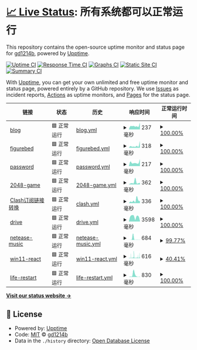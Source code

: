 # [📈 Live Status](https://status.gd1214b.tk): <!--live status--> **所有系统都可以正常运行**

This repository contains the open-source uptime monitor and status page for [gd1214b](https://blog.gd1214b.icu/), powered by [Upptime](https://github.com/upptime/upptime).

[![Uptime CI](https://github.com/gd1214b/gd1214b-uptime/workflows/Uptime%20CI/badge.svg)](https://github.com/gd1214b/gd1214b-uptime/actions?query=workflow%3A%22Uptime+CI%22)
[![Response Time CI](https://github.com/gd1214b/gd1214b-uptime/workflows/Response%20Time%20CI/badge.svg)](https://github.com/gd1214b/gd1214b-uptime/actions?query=workflow%3A%22Response+Time+CI%22)
[![Graphs CI](https://github.com/gd1214b/gd1214b-uptime/workflows/Graphs%20CI/badge.svg)](https://github.com/gd1214b/gd1214b-uptime/actions?query=workflow%3A%22Graphs+CI%22)
[![Static Site CI](https://github.com/gd1214b/gd1214b-uptime/workflows/Static%20Site%20CI/badge.svg)](https://github.com/gd1214b/gd1214b-uptime/actions?query=workflow%3A%22Static+Site+CI%22)
[![Summary CI](https://github.com/gd1214b/gd1214b-uptime/workflows/Summary%20CI/badge.svg)](https://github.com/gd1214b/gd1214b-uptime/actions?query=workflow%3A%22Summary+CI%22)

With [Upptime](https://upptime.js.org), you can get your own unlimited and free uptime monitor and status page, powered entirely by a GitHub repository. We use [Issues](https://github.com/gd1214b/gd1214b-uptime/issues) as incident reports, [Actions](https://github.com/gd1214b/gd1214b-uptime/actions) as uptime monitors, and [Pages](https://status.gd1214b.tk) for the status page.

<!--start: status pages-->
<!-- This summary is generated by Upptime (https://github.com/upptime/upptime) -->
<!-- Do not edit this manually, your changes will be overwritten -->
<!-- prettier-ignore -->
| 链接 | 状态 | 历史 | 响应时间 | 正常运行时间 |
| --- | ------ | ------- | ------------- | ------ |
| <img alt="" src="https://favicons.githubusercontent.com/blog.gd1214b.icu" height="13"> [blog](https://blog.gd1214b.icu) | 🟩 正常运行 | [blog.yml](https://github.com/gd1214b/uptime/commits/HEAD/history/blog.yml) | <details><summary><img alt="响应时间图像" src="./graphs/blog/response-time-week.png" height="20"> 237毫秒</summary><br><a href="https://status.gd1214b.tk/history/blog"><img alt="响应时间 204" src="https://img.shields.io/endpoint?url=https%3A%2F%2Fraw.githubusercontent.com%2Fgd1214b%2Fuptime%2FHEAD%2Fapi%2Fblog%2Fresponse-time.json"></a><br><a href="https://status.gd1214b.tk/history/blog"><img alt="24 小时响应时间 452" src="https://img.shields.io/endpoint?url=https%3A%2F%2Fraw.githubusercontent.com%2Fgd1214b%2Fuptime%2FHEAD%2Fapi%2Fblog%2Fresponse-time-day.json"></a><br><a href="https://status.gd1214b.tk/history/blog"><img alt="7 天正常运行时间 237" src="https://img.shields.io/endpoint?url=https%3A%2F%2Fraw.githubusercontent.com%2Fgd1214b%2Fuptime%2FHEAD%2Fapi%2Fblog%2Fresponse-time-week.json"></a><br><a href="https://status.gd1214b.tk/history/blog"><img alt="30天的正常运行时间 233" src="https://img.shields.io/endpoint?url=https%3A%2F%2Fraw.githubusercontent.com%2Fgd1214b%2Fuptime%2FHEAD%2Fapi%2Fblog%2Fresponse-time-month.json"></a><br><a href="https://status.gd1214b.tk/history/blog"><img alt="1年的正常运行时间 204" src="https://img.shields.io/endpoint?url=https%3A%2F%2Fraw.githubusercontent.com%2Fgd1214b%2Fuptime%2FHEAD%2Fapi%2Fblog%2Fresponse-time-year.json"></a></details> | <details><summary><a href="https://status.gd1214b.tk/history/blog">100.00%</a></summary><a href="https://status.gd1214b.tk/history/blog"><img alt="正常运行时间 84.81%" src="https://img.shields.io/endpoint?url=https%3A%2F%2Fraw.githubusercontent.com%2Fgd1214b%2Fuptime%2FHEAD%2Fapi%2Fblog%2Fuptime.json"></a><br><a href="https://status.gd1214b.tk/history/blog"><img alt="24 小时正常运行时间 100.00%" src="https://img.shields.io/endpoint?url=https%3A%2F%2Fraw.githubusercontent.com%2Fgd1214b%2Fuptime%2FHEAD%2Fapi%2Fblog%2Fuptime-day.json"></a><br><a href="https://status.gd1214b.tk/history/blog"><img alt="7 天正常运行时间 100.00%" src="https://img.shields.io/endpoint?url=https%3A%2F%2Fraw.githubusercontent.com%2Fgd1214b%2Fuptime%2FHEAD%2Fapi%2Fblog%2Fuptime-week.json"></a><br><a href="https://status.gd1214b.tk/history/blog"><img alt="30天的正常运行时间 100.00%" src="https://img.shields.io/endpoint?url=https%3A%2F%2Fraw.githubusercontent.com%2Fgd1214b%2Fuptime%2FHEAD%2Fapi%2Fblog%2Fuptime-month.json"></a><br><a href="https://status.gd1214b.tk/history/blog"><img alt="1年的正常运行时间 84.81%" src="https://img.shields.io/endpoint?url=https%3A%2F%2Fraw.githubusercontent.com%2Fgd1214b%2Fuptime%2FHEAD%2Fapi%2Fblog%2Fuptime-year.json"></a></details>
| <img alt="" src="https://favicons.githubusercontent.com/figurebed.gd1214b.tk" height="13"> [figurebed](https://figurebed.gd1214b.tk) | 🟩 正常运行 | [figurebed.yml](https://github.com/gd1214b/uptime/commits/HEAD/history/figurebed.yml) | <details><summary><img alt="响应时间图像" src="./graphs/figurebed/response-time-week.png" height="20"> 318毫秒</summary><br><a href="https://status.gd1214b.tk/history/figurebed"><img alt="响应时间 573" src="https://img.shields.io/endpoint?url=https%3A%2F%2Fraw.githubusercontent.com%2Fgd1214b%2Fuptime%2FHEAD%2Fapi%2Ffigurebed%2Fresponse-time.json"></a><br><a href="https://status.gd1214b.tk/history/figurebed"><img alt="24 小时响应时间 1074" src="https://img.shields.io/endpoint?url=https%3A%2F%2Fraw.githubusercontent.com%2Fgd1214b%2Fuptime%2FHEAD%2Fapi%2Ffigurebed%2Fresponse-time-day.json"></a><br><a href="https://status.gd1214b.tk/history/figurebed"><img alt="7 天正常运行时间 318" src="https://img.shields.io/endpoint?url=https%3A%2F%2Fraw.githubusercontent.com%2Fgd1214b%2Fuptime%2FHEAD%2Fapi%2Ffigurebed%2Fresponse-time-week.json"></a><br><a href="https://status.gd1214b.tk/history/figurebed"><img alt="30天的正常运行时间 232" src="https://img.shields.io/endpoint?url=https%3A%2F%2Fraw.githubusercontent.com%2Fgd1214b%2Fuptime%2FHEAD%2Fapi%2Ffigurebed%2Fresponse-time-month.json"></a><br><a href="https://status.gd1214b.tk/history/figurebed"><img alt="1年的正常运行时间 573" src="https://img.shields.io/endpoint?url=https%3A%2F%2Fraw.githubusercontent.com%2Fgd1214b%2Fuptime%2FHEAD%2Fapi%2Ffigurebed%2Fresponse-time-year.json"></a></details> | <details><summary><a href="https://status.gd1214b.tk/history/figurebed">100.00%</a></summary><a href="https://status.gd1214b.tk/history/figurebed"><img alt="正常运行时间 98.58%" src="https://img.shields.io/endpoint?url=https%3A%2F%2Fraw.githubusercontent.com%2Fgd1214b%2Fuptime%2FHEAD%2Fapi%2Ffigurebed%2Fuptime.json"></a><br><a href="https://status.gd1214b.tk/history/figurebed"><img alt="24 小时正常运行时间 100.00%" src="https://img.shields.io/endpoint?url=https%3A%2F%2Fraw.githubusercontent.com%2Fgd1214b%2Fuptime%2FHEAD%2Fapi%2Ffigurebed%2Fuptime-day.json"></a><br><a href="https://status.gd1214b.tk/history/figurebed"><img alt="7 天正常运行时间 100.00%" src="https://img.shields.io/endpoint?url=https%3A%2F%2Fraw.githubusercontent.com%2Fgd1214b%2Fuptime%2FHEAD%2Fapi%2Ffigurebed%2Fuptime-week.json"></a><br><a href="https://status.gd1214b.tk/history/figurebed"><img alt="30天的正常运行时间 100.00%" src="https://img.shields.io/endpoint?url=https%3A%2F%2Fraw.githubusercontent.com%2Fgd1214b%2Fuptime%2FHEAD%2Fapi%2Ffigurebed%2Fuptime-month.json"></a><br><a href="https://status.gd1214b.tk/history/figurebed"><img alt="1年的正常运行时间 98.58%" src="https://img.shields.io/endpoint?url=https%3A%2F%2Fraw.githubusercontent.com%2Fgd1214b%2Fuptime%2FHEAD%2Fapi%2Ffigurebed%2Fuptime-year.json"></a></details>
| <img alt="" src="https://favicons.githubusercontent.com/password.gd1214b.tk" height="13"> [password](https://password.gd1214b.tk) | 🟩 正常运行 | [password.yml](https://github.com/gd1214b/uptime/commits/HEAD/history/password.yml) | <details><summary><img alt="响应时间图像" src="./graphs/password/response-time-week.png" height="20"> 217毫秒</summary><br><a href="https://status.gd1214b.tk/history/password"><img alt="响应时间 337" src="https://img.shields.io/endpoint?url=https%3A%2F%2Fraw.githubusercontent.com%2Fgd1214b%2Fuptime%2FHEAD%2Fapi%2Fpassword%2Fresponse-time.json"></a><br><a href="https://status.gd1214b.tk/history/password"><img alt="24 小时响应时间 421" src="https://img.shields.io/endpoint?url=https%3A%2F%2Fraw.githubusercontent.com%2Fgd1214b%2Fuptime%2FHEAD%2Fapi%2Fpassword%2Fresponse-time-day.json"></a><br><a href="https://status.gd1214b.tk/history/password"><img alt="7 天正常运行时间 217" src="https://img.shields.io/endpoint?url=https%3A%2F%2Fraw.githubusercontent.com%2Fgd1214b%2Fuptime%2FHEAD%2Fapi%2Fpassword%2Fresponse-time-week.json"></a><br><a href="https://status.gd1214b.tk/history/password"><img alt="30天的正常运行时间 200" src="https://img.shields.io/endpoint?url=https%3A%2F%2Fraw.githubusercontent.com%2Fgd1214b%2Fuptime%2FHEAD%2Fapi%2Fpassword%2Fresponse-time-month.json"></a><br><a href="https://status.gd1214b.tk/history/password"><img alt="1年的正常运行时间 337" src="https://img.shields.io/endpoint?url=https%3A%2F%2Fraw.githubusercontent.com%2Fgd1214b%2Fuptime%2FHEAD%2Fapi%2Fpassword%2Fresponse-time-year.json"></a></details> | <details><summary><a href="https://status.gd1214b.tk/history/password">100.00%</a></summary><a href="https://status.gd1214b.tk/history/password"><img alt="正常运行时间 98.59%" src="https://img.shields.io/endpoint?url=https%3A%2F%2Fraw.githubusercontent.com%2Fgd1214b%2Fuptime%2FHEAD%2Fapi%2Fpassword%2Fuptime.json"></a><br><a href="https://status.gd1214b.tk/history/password"><img alt="24 小时正常运行时间 100.00%" src="https://img.shields.io/endpoint?url=https%3A%2F%2Fraw.githubusercontent.com%2Fgd1214b%2Fuptime%2FHEAD%2Fapi%2Fpassword%2Fuptime-day.json"></a><br><a href="https://status.gd1214b.tk/history/password"><img alt="7 天正常运行时间 100.00%" src="https://img.shields.io/endpoint?url=https%3A%2F%2Fraw.githubusercontent.com%2Fgd1214b%2Fuptime%2FHEAD%2Fapi%2Fpassword%2Fuptime-week.json"></a><br><a href="https://status.gd1214b.tk/history/password"><img alt="30天的正常运行时间 100.00%" src="https://img.shields.io/endpoint?url=https%3A%2F%2Fraw.githubusercontent.com%2Fgd1214b%2Fuptime%2FHEAD%2Fapi%2Fpassword%2Fuptime-month.json"></a><br><a href="https://status.gd1214b.tk/history/password"><img alt="1年的正常运行时间 98.59%" src="https://img.shields.io/endpoint?url=https%3A%2F%2Fraw.githubusercontent.com%2Fgd1214b%2Fuptime%2FHEAD%2Fapi%2Fpassword%2Fuptime-year.json"></a></details>
| <img alt="" src="https://favicons.githubusercontent.com/2048.gd1214b.tk" height="13"> [2048-game](http://2048.gd1214b.tk) | 🟩 正常运行 | [2048-game.yml](https://github.com/gd1214b/uptime/commits/HEAD/history/2048-game.yml) | <details><summary><img alt="响应时间图像" src="./graphs/2048-game/response-time-week.png" height="20"> 362毫秒</summary><br><a href="https://status.gd1214b.tk/history/2048-game"><img alt="响应时间 320" src="https://img.shields.io/endpoint?url=https%3A%2F%2Fraw.githubusercontent.com%2Fgd1214b%2Fuptime%2FHEAD%2Fapi%2F2048-game%2Fresponse-time.json"></a><br><a href="https://status.gd1214b.tk/history/2048-game"><img alt="24 小时响应时间 307" src="https://img.shields.io/endpoint?url=https%3A%2F%2Fraw.githubusercontent.com%2Fgd1214b%2Fuptime%2FHEAD%2Fapi%2F2048-game%2Fresponse-time-day.json"></a><br><a href="https://status.gd1214b.tk/history/2048-game"><img alt="7 天正常运行时间 362" src="https://img.shields.io/endpoint?url=https%3A%2F%2Fraw.githubusercontent.com%2Fgd1214b%2Fuptime%2FHEAD%2Fapi%2F2048-game%2Fresponse-time-week.json"></a><br><a href="https://status.gd1214b.tk/history/2048-game"><img alt="30天的正常运行时间 269" src="https://img.shields.io/endpoint?url=https%3A%2F%2Fraw.githubusercontent.com%2Fgd1214b%2Fuptime%2FHEAD%2Fapi%2F2048-game%2Fresponse-time-month.json"></a><br><a href="https://status.gd1214b.tk/history/2048-game"><img alt="1年的正常运行时间 320" src="https://img.shields.io/endpoint?url=https%3A%2F%2Fraw.githubusercontent.com%2Fgd1214b%2Fuptime%2FHEAD%2Fapi%2F2048-game%2Fresponse-time-year.json"></a></details> | <details><summary><a href="https://status.gd1214b.tk/history/2048-game">100.00%</a></summary><a href="https://status.gd1214b.tk/history/2048-game"><img alt="正常运行时间 98.60%" src="https://img.shields.io/endpoint?url=https%3A%2F%2Fraw.githubusercontent.com%2Fgd1214b%2Fuptime%2FHEAD%2Fapi%2F2048-game%2Fuptime.json"></a><br><a href="https://status.gd1214b.tk/history/2048-game"><img alt="24 小时正常运行时间 100.00%" src="https://img.shields.io/endpoint?url=https%3A%2F%2Fraw.githubusercontent.com%2Fgd1214b%2Fuptime%2FHEAD%2Fapi%2F2048-game%2Fuptime-day.json"></a><br><a href="https://status.gd1214b.tk/history/2048-game"><img alt="7 天正常运行时间 100.00%" src="https://img.shields.io/endpoint?url=https%3A%2F%2Fraw.githubusercontent.com%2Fgd1214b%2Fuptime%2FHEAD%2Fapi%2F2048-game%2Fuptime-week.json"></a><br><a href="https://status.gd1214b.tk/history/2048-game"><img alt="30天的正常运行时间 100.00%" src="https://img.shields.io/endpoint?url=https%3A%2F%2Fraw.githubusercontent.com%2Fgd1214b%2Fuptime%2FHEAD%2Fapi%2F2048-game%2Fuptime-month.json"></a><br><a href="https://status.gd1214b.tk/history/2048-game"><img alt="1年的正常运行时间 98.60%" src="https://img.shields.io/endpoint?url=https%3A%2F%2Fraw.githubusercontent.com%2Fgd1214b%2Fuptime%2FHEAD%2Fapi%2F2048-game%2Fuptime-year.json"></a></details>
| <img alt="" src="https://favicons.githubusercontent.com/subweb.gd1214b.ml" height="13"> [Clash订阅链接转换](https://subweb.gd1214b.ml/) | 🟩 正常运行 | [clash.yml](https://github.com/gd1214b/uptime/commits/HEAD/history/clash.yml) | <details><summary><img alt="响应时间图像" src="./graphs/clash/response-time-week.png" height="20"> 336毫秒</summary><br><a href="https://status.gd1214b.tk/history/clash"><img alt="响应时间 235" src="https://img.shields.io/endpoint?url=https%3A%2F%2Fraw.githubusercontent.com%2Fgd1214b%2Fuptime%2FHEAD%2Fapi%2Fclash%2Fresponse-time.json"></a><br><a href="https://status.gd1214b.tk/history/clash"><img alt="24 小时响应时间 269" src="https://img.shields.io/endpoint?url=https%3A%2F%2Fraw.githubusercontent.com%2Fgd1214b%2Fuptime%2FHEAD%2Fapi%2Fclash%2Fresponse-time-day.json"></a><br><a href="https://status.gd1214b.tk/history/clash"><img alt="7 天正常运行时间 336" src="https://img.shields.io/endpoint?url=https%3A%2F%2Fraw.githubusercontent.com%2Fgd1214b%2Fuptime%2FHEAD%2Fapi%2Fclash%2Fresponse-time-week.json"></a><br><a href="https://status.gd1214b.tk/history/clash"><img alt="30天的正常运行时间 236" src="https://img.shields.io/endpoint?url=https%3A%2F%2Fraw.githubusercontent.com%2Fgd1214b%2Fuptime%2FHEAD%2Fapi%2Fclash%2Fresponse-time-month.json"></a><br><a href="https://status.gd1214b.tk/history/clash"><img alt="1年的正常运行时间 235" src="https://img.shields.io/endpoint?url=https%3A%2F%2Fraw.githubusercontent.com%2Fgd1214b%2Fuptime%2FHEAD%2Fapi%2Fclash%2Fresponse-time-year.json"></a></details> | <details><summary><a href="https://status.gd1214b.tk/history/clash">100.00%</a></summary><a href="https://status.gd1214b.tk/history/clash"><img alt="正常运行时间 99.11%" src="https://img.shields.io/endpoint?url=https%3A%2F%2Fraw.githubusercontent.com%2Fgd1214b%2Fuptime%2FHEAD%2Fapi%2Fclash%2Fuptime.json"></a><br><a href="https://status.gd1214b.tk/history/clash"><img alt="24 小时正常运行时间 100.00%" src="https://img.shields.io/endpoint?url=https%3A%2F%2Fraw.githubusercontent.com%2Fgd1214b%2Fuptime%2FHEAD%2Fapi%2Fclash%2Fuptime-day.json"></a><br><a href="https://status.gd1214b.tk/history/clash"><img alt="7 天正常运行时间 100.00%" src="https://img.shields.io/endpoint?url=https%3A%2F%2Fraw.githubusercontent.com%2Fgd1214b%2Fuptime%2FHEAD%2Fapi%2Fclash%2Fuptime-week.json"></a><br><a href="https://status.gd1214b.tk/history/clash"><img alt="30天的正常运行时间 100.00%" src="https://img.shields.io/endpoint?url=https%3A%2F%2Fraw.githubusercontent.com%2Fgd1214b%2Fuptime%2FHEAD%2Fapi%2Fclash%2Fuptime-month.json"></a><br><a href="https://status.gd1214b.tk/history/clash"><img alt="1年的正常运行时间 99.11%" src="https://img.shields.io/endpoint?url=https%3A%2F%2Fraw.githubusercontent.com%2Fgd1214b%2Fuptime%2FHEAD%2Fapi%2Fclash%2Fuptime-year.json"></a></details>
| <img alt="" src="https://favicons.githubusercontent.com/drive.gd1214b.tk" height="13"> [drive](https://drive.gd1214b.tk/) | 🟩 正常运行 | [drive.yml](https://github.com/gd1214b/uptime/commits/HEAD/history/drive.yml) | <details><summary><img alt="响应时间图像" src="./graphs/drive/response-time-week.png" height="20"> 3598毫秒</summary><br><a href="https://status.gd1214b.tk/history/drive"><img alt="响应时间 890" src="https://img.shields.io/endpoint?url=https%3A%2F%2Fraw.githubusercontent.com%2Fgd1214b%2Fuptime%2FHEAD%2Fapi%2Fdrive%2Fresponse-time.json"></a><br><a href="https://status.gd1214b.tk/history/drive"><img alt="24 小时响应时间 478" src="https://img.shields.io/endpoint?url=https%3A%2F%2Fraw.githubusercontent.com%2Fgd1214b%2Fuptime%2FHEAD%2Fapi%2Fdrive%2Fresponse-time-day.json"></a><br><a href="https://status.gd1214b.tk/history/drive"><img alt="7 天正常运行时间 3598" src="https://img.shields.io/endpoint?url=https%3A%2F%2Fraw.githubusercontent.com%2Fgd1214b%2Fuptime%2FHEAD%2Fapi%2Fdrive%2Fresponse-time-week.json"></a><br><a href="https://status.gd1214b.tk/history/drive"><img alt="30天的正常运行时间 3169" src="https://img.shields.io/endpoint?url=https%3A%2F%2Fraw.githubusercontent.com%2Fgd1214b%2Fuptime%2FHEAD%2Fapi%2Fdrive%2Fresponse-time-month.json"></a><br><a href="https://status.gd1214b.tk/history/drive"><img alt="1年的正常运行时间 890" src="https://img.shields.io/endpoint?url=https%3A%2F%2Fraw.githubusercontent.com%2Fgd1214b%2Fuptime%2FHEAD%2Fapi%2Fdrive%2Fresponse-time-year.json"></a></details> | <details><summary><a href="https://status.gd1214b.tk/history/drive">100.00%</a></summary><a href="https://status.gd1214b.tk/history/drive"><img alt="正常运行时间 98.59%" src="https://img.shields.io/endpoint?url=https%3A%2F%2Fraw.githubusercontent.com%2Fgd1214b%2Fuptime%2FHEAD%2Fapi%2Fdrive%2Fuptime.json"></a><br><a href="https://status.gd1214b.tk/history/drive"><img alt="24 小时正常运行时间 100.00%" src="https://img.shields.io/endpoint?url=https%3A%2F%2Fraw.githubusercontent.com%2Fgd1214b%2Fuptime%2FHEAD%2Fapi%2Fdrive%2Fuptime-day.json"></a><br><a href="https://status.gd1214b.tk/history/drive"><img alt="7 天正常运行时间 100.00%" src="https://img.shields.io/endpoint?url=https%3A%2F%2Fraw.githubusercontent.com%2Fgd1214b%2Fuptime%2FHEAD%2Fapi%2Fdrive%2Fuptime-week.json"></a><br><a href="https://status.gd1214b.tk/history/drive"><img alt="30天的正常运行时间 100.00%" src="https://img.shields.io/endpoint?url=https%3A%2F%2Fraw.githubusercontent.com%2Fgd1214b%2Fuptime%2FHEAD%2Fapi%2Fdrive%2Fuptime-month.json"></a><br><a href="https://status.gd1214b.tk/history/drive"><img alt="1年的正常运行时间 98.59%" src="https://img.shields.io/endpoint?url=https%3A%2F%2Fraw.githubusercontent.com%2Fgd1214b%2Fuptime%2FHEAD%2Fapi%2Fdrive%2Fuptime-year.json"></a></details>
| <img alt="" src="https://favicons.githubusercontent.com/music.gd1214b.tk" height="13"> [netease-music](https://music.gd1214b.tk/) | 🟩 正常运行 | [netease-music.yml](https://github.com/gd1214b/uptime/commits/HEAD/history/netease-music.yml) | <details><summary><img alt="响应时间图像" src="./graphs/netease-music/response-time-week.png" height="20"> 684毫秒</summary><br><a href="https://status.gd1214b.tk/history/netease-music"><img alt="响应时间 240" src="https://img.shields.io/endpoint?url=https%3A%2F%2Fraw.githubusercontent.com%2Fgd1214b%2Fuptime%2FHEAD%2Fapi%2Fnetease-music%2Fresponse-time.json"></a><br><a href="https://status.gd1214b.tk/history/netease-music"><img alt="24 小时响应时间 89" src="https://img.shields.io/endpoint?url=https%3A%2F%2Fraw.githubusercontent.com%2Fgd1214b%2Fuptime%2FHEAD%2Fapi%2Fnetease-music%2Fresponse-time-day.json"></a><br><a href="https://status.gd1214b.tk/history/netease-music"><img alt="7 天正常运行时间 684" src="https://img.shields.io/endpoint?url=https%3A%2F%2Fraw.githubusercontent.com%2Fgd1214b%2Fuptime%2FHEAD%2Fapi%2Fnetease-music%2Fresponse-time-week.json"></a><br><a href="https://status.gd1214b.tk/history/netease-music"><img alt="30天的正常运行时间 240" src="https://img.shields.io/endpoint?url=https%3A%2F%2Fraw.githubusercontent.com%2Fgd1214b%2Fuptime%2FHEAD%2Fapi%2Fnetease-music%2Fresponse-time-month.json"></a><br><a href="https://status.gd1214b.tk/history/netease-music"><img alt="1年的正常运行时间 240" src="https://img.shields.io/endpoint?url=https%3A%2F%2Fraw.githubusercontent.com%2Fgd1214b%2Fuptime%2FHEAD%2Fapi%2Fnetease-music%2Fresponse-time-year.json"></a></details> | <details><summary><a href="https://status.gd1214b.tk/history/netease-music">99.77%</a></summary><a href="https://status.gd1214b.tk/history/netease-music"><img alt="正常运行时间 99.94%" src="https://img.shields.io/endpoint?url=https%3A%2F%2Fraw.githubusercontent.com%2Fgd1214b%2Fuptime%2FHEAD%2Fapi%2Fnetease-music%2Fuptime.json"></a><br><a href="https://status.gd1214b.tk/history/netease-music"><img alt="24 小时正常运行时间 100.00%" src="https://img.shields.io/endpoint?url=https%3A%2F%2Fraw.githubusercontent.com%2Fgd1214b%2Fuptime%2FHEAD%2Fapi%2Fnetease-music%2Fuptime-day.json"></a><br><a href="https://status.gd1214b.tk/history/netease-music"><img alt="7 天正常运行时间 99.77%" src="https://img.shields.io/endpoint?url=https%3A%2F%2Fraw.githubusercontent.com%2Fgd1214b%2Fuptime%2FHEAD%2Fapi%2Fnetease-music%2Fuptime-week.json"></a><br><a href="https://status.gd1214b.tk/history/netease-music"><img alt="30天的正常运行时间 99.94%" src="https://img.shields.io/endpoint?url=https%3A%2F%2Fraw.githubusercontent.com%2Fgd1214b%2Fuptime%2FHEAD%2Fapi%2Fnetease-music%2Fuptime-month.json"></a><br><a href="https://status.gd1214b.tk/history/netease-music"><img alt="1年的正常运行时间 99.94%" src="https://img.shields.io/endpoint?url=https%3A%2F%2Fraw.githubusercontent.com%2Fgd1214b%2Fuptime%2FHEAD%2Fapi%2Fnetease-music%2Fuptime-year.json"></a></details>
| <img alt="" src="https://favicons.githubusercontent.com/win11-react.cf" height="13"> [win11-react](https://win11-react.cf/) | 🟩 正常运行 | [win11-react.yml](https://github.com/gd1214b/uptime/commits/HEAD/history/win11-react.yml) | <details><summary><img alt="响应时间图像" src="./graphs/win11-react/response-time-week.png" height="20"> 616毫秒</summary><br><a href="https://status.gd1214b.tk/history/win11-react"><img alt="响应时间 409" src="https://img.shields.io/endpoint?url=https%3A%2F%2Fraw.githubusercontent.com%2Fgd1214b%2Fuptime%2FHEAD%2Fapi%2Fwin11-react%2Fresponse-time.json"></a><br><a href="https://status.gd1214b.tk/history/win11-react"><img alt="24 小时响应时间 1395" src="https://img.shields.io/endpoint?url=https%3A%2F%2Fraw.githubusercontent.com%2Fgd1214b%2Fuptime%2FHEAD%2Fapi%2Fwin11-react%2Fresponse-time-day.json"></a><br><a href="https://status.gd1214b.tk/history/win11-react"><img alt="7 天正常运行时间 616" src="https://img.shields.io/endpoint?url=https%3A%2F%2Fraw.githubusercontent.com%2Fgd1214b%2Fuptime%2FHEAD%2Fapi%2Fwin11-react%2Fresponse-time-week.json"></a><br><a href="https://status.gd1214b.tk/history/win11-react"><img alt="30天的正常运行时间 409" src="https://img.shields.io/endpoint?url=https%3A%2F%2Fraw.githubusercontent.com%2Fgd1214b%2Fuptime%2FHEAD%2Fapi%2Fwin11-react%2Fresponse-time-month.json"></a><br><a href="https://status.gd1214b.tk/history/win11-react"><img alt="1年的正常运行时间 409" src="https://img.shields.io/endpoint?url=https%3A%2F%2Fraw.githubusercontent.com%2Fgd1214b%2Fuptime%2FHEAD%2Fapi%2Fwin11-react%2Fresponse-time-year.json"></a></details> | <details><summary><a href="https://status.gd1214b.tk/history/win11-react">40.41%</a></summary><a href="https://status.gd1214b.tk/history/win11-react"><img alt="正常运行时间 80.14%" src="https://img.shields.io/endpoint?url=https%3A%2F%2Fraw.githubusercontent.com%2Fgd1214b%2Fuptime%2FHEAD%2Fapi%2Fwin11-react%2Fuptime.json"></a><br><a href="https://status.gd1214b.tk/history/win11-react"><img alt="24 小时正常运行时间 49.78%" src="https://img.shields.io/endpoint?url=https%3A%2F%2Fraw.githubusercontent.com%2Fgd1214b%2Fuptime%2FHEAD%2Fapi%2Fwin11-react%2Fuptime-day.json"></a><br><a href="https://status.gd1214b.tk/history/win11-react"><img alt="7 天正常运行时间 40.41%" src="https://img.shields.io/endpoint?url=https%3A%2F%2Fraw.githubusercontent.com%2Fgd1214b%2Fuptime%2FHEAD%2Fapi%2Fwin11-react%2Fuptime-week.json"></a><br><a href="https://status.gd1214b.tk/history/win11-react"><img alt="30天的正常运行时间 80.14%" src="https://img.shields.io/endpoint?url=https%3A%2F%2Fraw.githubusercontent.com%2Fgd1214b%2Fuptime%2FHEAD%2Fapi%2Fwin11-react%2Fuptime-month.json"></a><br><a href="https://status.gd1214b.tk/history/win11-react"><img alt="1年的正常运行时间 80.14%" src="https://img.shields.io/endpoint?url=https%3A%2F%2Fraw.githubusercontent.com%2Fgd1214b%2Fuptime%2FHEAD%2Fapi%2Fwin11-react%2Fuptime-year.json"></a></details>
| <img alt="" src="https://favicons.githubusercontent.com/liferestart.cf" height="13"> [life-restart](https://liferestart.cf/public/index.html) | 🟩 正常运行 | [life-restart.yml](https://github.com/gd1214b/uptime/commits/HEAD/history/life-restart.yml) | <details><summary><img alt="响应时间图像" src="./graphs/life-restart/response-time-week.png" height="20"> 830毫秒</summary><br><a href="https://status.gd1214b.tk/history/life-restart"><img alt="响应时间 526" src="https://img.shields.io/endpoint?url=https%3A%2F%2Fraw.githubusercontent.com%2Fgd1214b%2Fuptime%2FHEAD%2Fapi%2Flife-restart%2Fresponse-time.json"></a><br><a href="https://status.gd1214b.tk/history/life-restart"><img alt="24 小时响应时间 178" src="https://img.shields.io/endpoint?url=https%3A%2F%2Fraw.githubusercontent.com%2Fgd1214b%2Fuptime%2FHEAD%2Fapi%2Flife-restart%2Fresponse-time-day.json"></a><br><a href="https://status.gd1214b.tk/history/life-restart"><img alt="7 天正常运行时间 830" src="https://img.shields.io/endpoint?url=https%3A%2F%2Fraw.githubusercontent.com%2Fgd1214b%2Fuptime%2FHEAD%2Fapi%2Flife-restart%2Fresponse-time-week.json"></a><br><a href="https://status.gd1214b.tk/history/life-restart"><img alt="30天的正常运行时间 526" src="https://img.shields.io/endpoint?url=https%3A%2F%2Fraw.githubusercontent.com%2Fgd1214b%2Fuptime%2FHEAD%2Fapi%2Flife-restart%2Fresponse-time-month.json"></a><br><a href="https://status.gd1214b.tk/history/life-restart"><img alt="1年的正常运行时间 526" src="https://img.shields.io/endpoint?url=https%3A%2F%2Fraw.githubusercontent.com%2Fgd1214b%2Fuptime%2FHEAD%2Fapi%2Flife-restart%2Fresponse-time-year.json"></a></details> | <details><summary><a href="https://status.gd1214b.tk/history/life-restart">100.00%</a></summary><a href="https://status.gd1214b.tk/history/life-restart"><img alt="正常运行时间 100.00%" src="https://img.shields.io/endpoint?url=https%3A%2F%2Fraw.githubusercontent.com%2Fgd1214b%2Fuptime%2FHEAD%2Fapi%2Flife-restart%2Fuptime.json"></a><br><a href="https://status.gd1214b.tk/history/life-restart"><img alt="24 小时正常运行时间 100.00%" src="https://img.shields.io/endpoint?url=https%3A%2F%2Fraw.githubusercontent.com%2Fgd1214b%2Fuptime%2FHEAD%2Fapi%2Flife-restart%2Fuptime-day.json"></a><br><a href="https://status.gd1214b.tk/history/life-restart"><img alt="7 天正常运行时间 100.00%" src="https://img.shields.io/endpoint?url=https%3A%2F%2Fraw.githubusercontent.com%2Fgd1214b%2Fuptime%2FHEAD%2Fapi%2Flife-restart%2Fuptime-week.json"></a><br><a href="https://status.gd1214b.tk/history/life-restart"><img alt="30天的正常运行时间 100.00%" src="https://img.shields.io/endpoint?url=https%3A%2F%2Fraw.githubusercontent.com%2Fgd1214b%2Fuptime%2FHEAD%2Fapi%2Flife-restart%2Fuptime-month.json"></a><br><a href="https://status.gd1214b.tk/history/life-restart"><img alt="1年的正常运行时间 100.00%" src="https://img.shields.io/endpoint?url=https%3A%2F%2Fraw.githubusercontent.com%2Fgd1214b%2Fuptime%2FHEAD%2Fapi%2Flife-restart%2Fuptime-year.json"></a></details>

<!--end: status pages-->

[**Visit our status website →**](https://status.gd1214b.tk)

## 📄 License

- Powered by: [Upptime](https://github.com/upptime/upptime)
- Code: [MIT](./LICENSE) © [gd1214b](https://blog.gd1214b.icu/)
- Data in the `./history` directory: [Open Database License](https://opendatacommons.org/licenses/odbl/1-0/)
